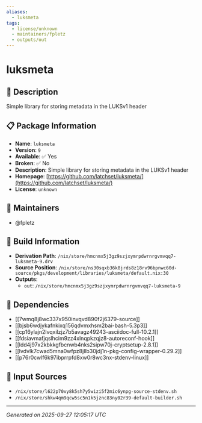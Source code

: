 ```yaml
---
aliases:
  - luksmeta
tags:
  - license/unknown
  - maintainers/fpletz
  - outputs/out
---
```


# luksmeta

## 📝 Description

Simple library for storing metadata in the LUKSv1 header

## 📋 Package Information

- **Name**: `luksmeta`
- **Version**: `9`
- **Available**: ✅ Yes
- **Broken**: ✅ No
- **Description**: Simple library for storing metadata in the LUKSv1 header
- **Homepage**: [https://github.com/latchset/luksmeta/](https://github.com/latchset/luksmeta/)
- **License**: `unknown`
## 👥 Maintainers

- @fpletz


## 🔧 Build Information

- **Derivation Path**: `/nix/store/hmcnmx5j3gz9szjxymrpdwrnrgvmvqq7-luksmeta-9.drv`
- **Source Position**: `/nix/store/ns30sqxb36k8jrds8z18rv96bpnwc60d-source/pkgs/development/libraries/luksmeta/default.nix:30`
- **Outputs**:
  - `out`:  `/nix/store/hmcnmx5j3gz9szjxymrpdwrnrgvmvqq7-luksmeta-9`

## 🔗 Dependencies

- [[7wmq8j8wc337x950invqvd890f2j6379-source]]
- [[bjsb6wdjykafnkixq156qdvmxhsm2bai-bash-5.3p3]]
- [[cp16ylajn2lvqxilzjz7b5avagz49243-asciidoc-full-10.2.1]]
- [[fdsiavmafjqslhcim9zz4xlnqpkzqjz8-autoreconf-hook]]
- [[ldd4j97x2kbkkgfbcnwb4nks2sipw70j-cryptsetup-2.8.1]]
- [[lvdvlk7cwad5mna0wfpz8jllb30jdj1n-pkg-config-wrapper-0.29.2]]
- [[p76r0cwlf6k97ibprrpfd8xw0r8wc3nx-stdenv-linux]]

## 📁 Input Sources

- `/nix/store/l622p70vy8k5sh7y5wizi5f2mic6ynpg-source-stdenv.sh`
- `/nix/store/shkw4qm9qcw5sc5n1k5jznc83ny02r39-default-builder.sh`

---
*Generated on 2025-09-27 12:05:17 UTC*
